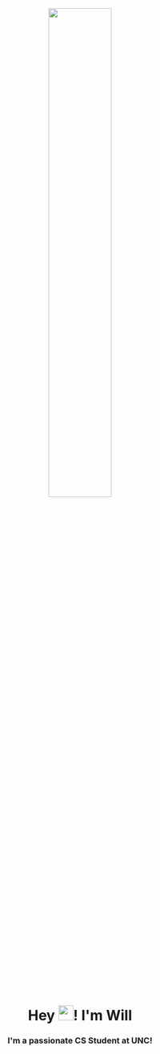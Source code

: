 <div align="center">
  <a href="#"><img width="50%" height="auto" src="https://user-images.githubusercontent.com/74038190/225813708-98b745f2-7d22-48cf-9150-083f1b00d6c9.gif" height="120px"/></a>
</div>

<h1 align="center">Hey <img src="https://raw.githubusercontent.com/MartinHeinz/MartinHeinz/master/wave.gif" width="30px">! I'm Will</h1>
<h3 align="center">I'm a passionate CS Student at UNC!</h3>

<!--
**colowill/colowill** is a ✨ _special_ ✨ repository because its `README.md` (this file) appears on your GitHub profile.

Here are some ideas to get you started:

- 🔭 I’m currently working on ...
- 🌱 I’m currently learning ...
- 👯 I’m looking to collaborate on ...
- 🤔 I’m looking for help with ...
- 💬 Ask me about ...
- 📫 How to reach me: ...
- 😄 Pronouns: ...
- ⚡ Fun fact: ...
-->
